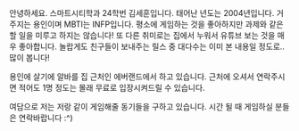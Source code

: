  안녕하세요. 스마트시티학과 24학번 김세훈입니다.
태어난 년도는 2004년입니다. 거주지는 용인이며 MBTI는 INFP입니다.
평소에 게임하는 것을 좋아하지만 과제와 같은 할 일을 미루고 하지는 않습니다!
또 다른 취미로는 집에서 누워서 유튜브 보는 것을 매우 좋아합니다.
놀랍게도 친구들이 보내주는 릴스 중 대다수는 이미 본 내용일 정도로.. 많이 봅니다!

 용인에 살기에 알바를 집 근처인 에버랜드에서 하고 있습니다.
근처에 오셔서 연락주시면 적어도 1명 정도는 몰래 무료로 입장시켜드릴 수 있습니다.

 여담으로 저는 저랑 같이 게임해줄 동기들을 구하고 있습니다.
시간 될 때 게임하실 분들은 연락바랍니다 :^)
